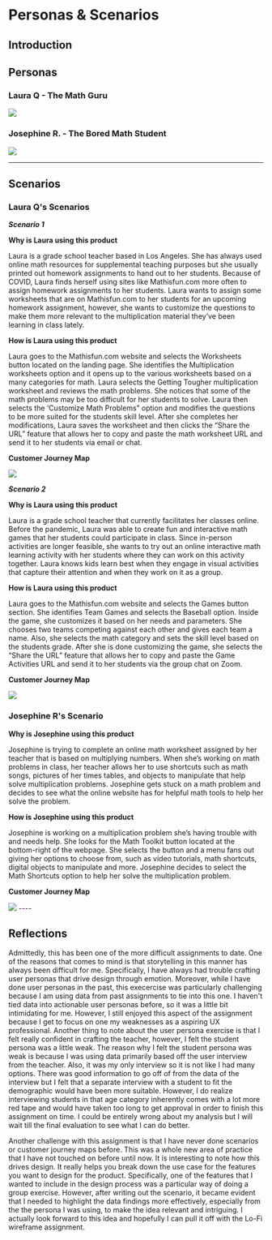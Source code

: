 # Personas & Scenarios
## Introduction
## Personas
### Laura Q - The Math Guru
<img src="./Teacher1.png">

### Josephine R.  - The Bored Math Student
<img src="./Student1.png">

----
## Scenarios
### Laura Q's Scenarios
_**Scenario 1**_

**Why is Laura using this product**

Laura is a grade school teacher based in Los Angeles. She has always used online math resources for supplemental teaching purposes but she usually printed out homework assignments to hand out to her students. Because of COVID, Laura finds herself using sites like Mathisfun.com more often to assign homework assignments to her students. Laura wants to assign some worksheets that are on Mathisfun.com to her students for an upcoming homework assignment, however, she wants to customize the questions to make them more relevant to the multiplication material they’ve been learning in class lately. 

**How is Laura using this product**

Laura goes to the Mathisfun.com website and selects the Worksheets button located on the landing page. She identifies the Multiplication worksheets option and it opens up to the various worksheets based on a many categories for math. Laura selects the Getting Tougher multiplication worksheet and reviews the math problems. She notices that some of the math problems may be too difficult for her students to solve. Laura then selects the ‘Customize Math Problems” option and modifies the questions to be more suited for the students skill level. After she completes her modifications, Laura saves the worksheet and then clicks the “Share the URL” feature that allows her to copy and paste the math worksheet URL and send it to her students via email or chat.   

**Customer Journey Map**

<img src="./LauraCJM1.png">

_**Scenario 2**_

**Why is Laura using this product**

Laura is a grade school teacher that currently facilitates her classes online. Before the pandemic, Laura was able to create fun and interactive math games that her students could participate in class. Since in-person activities are longer feasible, she wants to try out an online interactive math learning activity with her students where they can work on this activity together. Laura knows kids learn best when they engage in visual activities that capture their attention and when they work on it as a group.   

**How is Laura using this product**

Laura goes to the Mathisfun.com website and selects the Games button section. She identifies Team Games and selects the Baseball option. Inside the game, she customizes it based on her needs and parameters. She chooses two teams competing against each other and gives each team a name. Also, she selects the math category and sets the skill level based on the students grade. After she is done customizing the game, she selects the “Share the URL” feature that allows her to copy and paste the Game Activities URL and send it to her students via the group chat on Zoom.

**Customer Journey Map**

<img src="./LauraCJM2.png">

### Josephine R's Scenario

**Why is Josephine using this product**

Josephine is trying to complete an online math worksheet assigned by her teacher that is based on multiplying numbers. When she’s working on math problems in class, her teacher allows her to use shortcuts such as math songs, pictures of her times tables, and objects to manipulate that help solve multiplication problems. Josephine gets stuck on a math problem and decides to see what the online website has for helpful math tools to help her solve the problem.   

**How is Josephine using this product**

Josephine is working on a multiplication problem she’s having trouble with and needs help. She looks for the Math Toolkit button located at the bottom-right of the webpage. She selects the button and a menu fans out giving her options to choose from, such as video tutorials, math shortcuts, digital objects to manipulate and more. Josephine decides to select the Math Shortcuts option to help her solve the multiplication problem.  

**Customer Journey Map**

<img src="./JosephineCJM.png">
----

## Reflections
Admittedly, this has been one of the more difficult assignments to date. One of the reasons that comes to mind is that storytelling in this manner has always been difficult for me. Specifically, I have always had trouble crafting user personas that drive design through emotion. Moreover, while I have done user personas in the past, this execercise was particularly challenging because I am using data from past assignments to tie into this one. I haven't tied data into actionable user personas before, so it was a little bit intimidating for me. However, I still enjoyed this aspect of the assignment because I get to focus on one my weaknesses as a aspiring UX professional. Another thing to note about the user persona exercise is that I felt really confident in crafting the teacher, however, I felt the student persona was a little weak. The reason why I felt the student persona was weak is because I was using data primarily based off the user interview from the teacher. Also, it was my only interview so it is not like I had many options. There was good information to go off of from the data of the interview but I felt that a separate interview with a student to fit the demographic would have been more suitable. However, I do realize interviewing students in that age category inherently comes with a lot more red tape and would have taken too long to get approval in order to finish this assignment on time. I could be entirely wrong about my analysis but I will wait till the final evaluation to see what I can do better. 

Another challenge with this assignment is that I have never done scenarios or customer journey maps before. This was a whole new area of practice that I have not touched on before until now. It is interesting to note how this drives design. It really helps you break down the use case for the features you want to design for the product. Specifically, one of the features that I wanted to include in the design process was a particular way of doing a group exercise. However, after writing out the scenario, it became evident that I needed to highlight the data findings more effectively, especially from the the persona I was using, to make the idea relevant and intriguing. I actually look forward to this idea and hopefully I can pull it off with the Lo-Fi wireframe assignment. 
